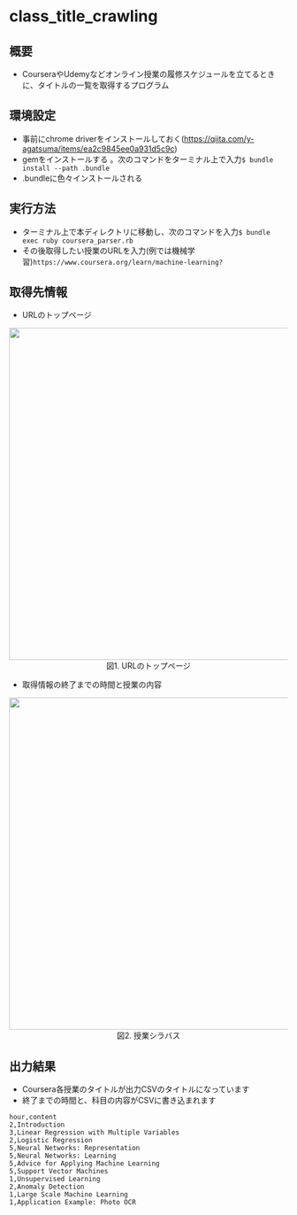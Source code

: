 # class_title_crawling
## 概要
- CourseraやUdemyなどオンライン授業の履修スケジュールを立てるときに、タイトルの一覧を取得するプログラム

## 環境設定
- 事前にchrome driverをインストールしておく(https://qiita.com/y-agatsuma/items/ea2c9845ee0a931d5c9c)
- gemをインストールする 。次のコマンドをターミナル上で入力`$ bundle install --path .bundle`
- .bundleに色々インストールされる

## 実行方法
- ターミナル上で本ディレクトリに移動し、次のコマンドを入力`$ bundle exec ruby coursera_parser.rb`
- その後取得したい授業のURLを入力(例では機械学習)`https://www.coursera.org/learn/machine-learning?`

## 取得先情報
- URLのトップページ
<div align="center">
  <img width="600px" src="https://github.com/Beluuuuuuga/class_title_parser/blob/master/image/top.png">
</div>
<div align="center"> 図1. URLのトップページ </div>

- 取得情報の終了までの時間と授業の内容
<div align="center">
  <img width="600px" src="https://github.com/Beluuuuuuga/class_title_parser/blob/master/image/time_title.png">
</div>
<div align="center"> 図2. 授業シラバス </div>

## 出力結果
- Coursera各授業のタイトルが出力CSVのタイトルになっています
- 終了までの時間と、科目の内容がCSVに書き込まれます

```
hour,content
2,Introduction
3,Linear Regression with Multiple Variables
2,Logistic Regression
5,Neural Networks: Representation
5,Neural Networks: Learning
5,Advice for Applying Machine Learning
5,Support Vector Machines
1,Unsupervised Learning
2,Anomaly Detection
1,Large Scale Machine Learning
1,Application Example: Photo OCR
```
